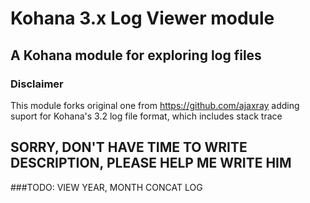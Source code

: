 # Kohana 3.x Log Viewer module
## A Kohana module for exploring log files

### Disclaimer

This module forks original one from https://github.com/ajaxray adding suport for Kohana's 3.2 log file format, which includes stack trace

## SORRY, DON'T HAVE TIME TO WRITE DESCRIPTION, PLEASE HELP ME WRITE HIM

###TODO: VIEW YEAR, MONTH CONCAT LOG
